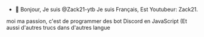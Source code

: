 - 👋 Bonjour, Je suis @Zack21-ytb
Je suis Français,
Est Youtubeur: Zack21.

moi ma passion, c'est de programmer des bot Discord en JavaScript (Et aussi d'autres trucs dans d'autres langue
